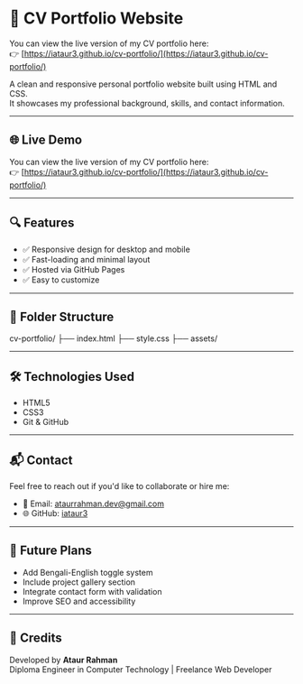 # 📄 CV Portfolio Website

You can view the live version of my CV portfolio here:  
👉 [https://iataur3.github.io/cv-portfolio/](https://iataur3.github.io/cv-portfolio/)

A clean and responsive personal portfolio website built using HTML and CSS.  
It showcases my professional background, skills, and contact information.

---

## 🌐 Live Demo

You can view the live version of my CV portfolio here:  
👉 [https://iataur3.github.io/cv-portfolio/](https://iataur3.github.io/cv-portfolio/)

---

## 🔍 Features

- ✅ Responsive design for desktop and mobile
- ✅ Fast-loading and minimal layout
- ✅ Hosted via GitHub Pages
- ✅ Easy to customize

---

## 📁 Folder Structure

cv-portfolio/ ├── index.html ├── style.css ├── assets/

---

## 🛠️ Technologies Used

- HTML5
- CSS3
- Git & GitHub

---

## 📬 Contact

Feel free to reach out if you'd like to collaborate or hire me:

- 📧 Email: ataurrahman.dev@gmail.com
- 🌐 GitHub: [iataur3](https://github.com/iataur3)

---

## 📌 Future Plans

- Add Bengali-English toggle system
- Include project gallery section
- Integrate contact form with validation
- Improve SEO and accessibility

---

## 🙌 Credits

Developed by **Ataur Rahman**  
Diploma Engineer in Computer Technology | Freelance Web Developer
